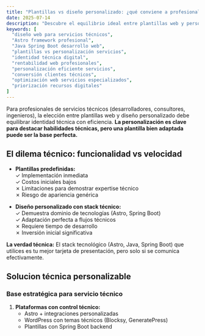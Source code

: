 ```yaml
---
title: "Plantillas vs diseño personalizado: ¿qué conviene a profesionales de servicios?"
date: 2025-07-14
description: "Descubre el equilibrio ideal entre plantillas web y personalización para profesionales de servicios técnicos: cómo priorizar el mensaje sin sacrificar funcionalidad ni identidad técnica."
keywords: [
  "diseño web para servicios técnicos",
  "Astro framework profesional",
  "Java Spring Boot desarrollo web",
  "plantillas vs personalización servicios",
  "identidad técnica digital",
  "rentabilidad web profesionales",
  "personalización eficiente servicios",
  "conversión clientes técnicos",
  "optimización web servicios especializados",
  "priorización recursos digitales"
]
---
```

Para profesionales de servicios técnicos (desarrolladores, consultores, ingenieros), la elección entre plantillas web y diseño personalizado debe equilibrar identidad técnica con eficiencia. **La personalización es clave para destacar habilidades técnicas, pero una plantilla bien adaptada puede ser la base perfecta.**

## El dilema técnico: funcionalidad vs velocidad

- **Plantillas predefinidas:**  
  ✓ Implementación inmediata  
  ✓ Costos iniciales bajos  
  ✗ Limitaciones para demostrar expertise técnico  
  ✗ Riesgo de apariencia genérica  

- **Diseño personalizado con stack técnico:**  
  ✓ Demuestra dominio de tecnologías (Astro, Spring Boot)  
  ✓ Adaptación perfecta a flujos técnicos  
  ✗ Requiere tiempo de desarrollo  
  ✗ Inversión inicial significativa  

**La verdad técnica:** El stack tecnológico (Astro, Java, Spring Boot) que utilices es tu mejor tarjeta de presentación, pero solo si se comunica efectivamente.

## Solucion técnica personalizable

### Base estratégica para servicio técnico
1. **Plataformas con control técnico:**  
   - Astro + integraciones personalizadas  
   - WordPress con temas técnicos (Blocksy, GeneratePress)  
   - Plantillas  con Spring Boot backend  



